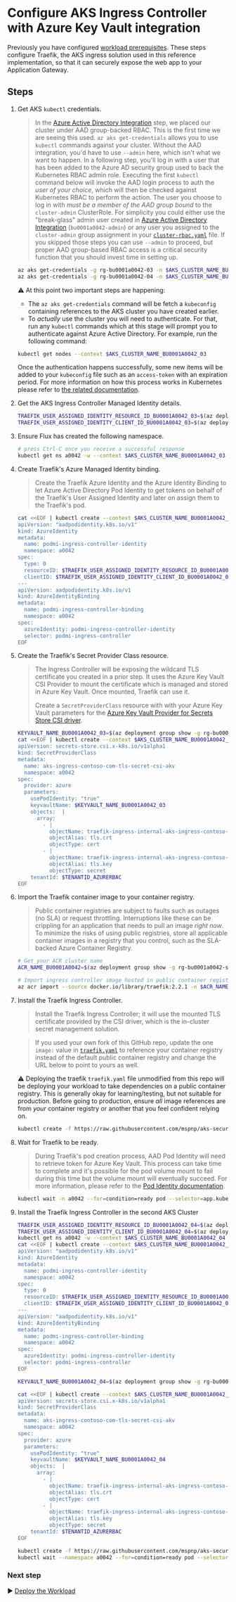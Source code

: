 # Configure AKS Ingress Controller with Azure Key Vault integration

Previously you have configured [workload prerequisites](./08-workload-prerequisites.md). These steps configure Traefik, the AKS ingress solution used in this reference implementation, so that it can securely expose the web app to your Application Gateway.

## Steps

1. Get AKS `kubectl` credentials.

   > In the [Azure Active Directory Integration](03-aad.md) step, we placed our cluster under AAD group-backed RBAC. This is the first time we are seeing this used. `az aks get-credentials` allows you to use `kubectl` commands against your cluster. Without the AAD integration, you'd have to use `--admin` here, which isn't what we want to happen. In a following step, you'll log in with a user that has been added to the Azure AD security group used to back the Kubernetes RBAC admin role. Executing the first `kubectl` command below will invoke the AAD login process to auth the _user of your choice_, which will then be checked against Kubernetes RBAC to perform the action. The user you choose to log in with _must be a member of the AAD group bound_ to the `cluster-admin` ClusterRole. For simplicity you could either use the "break-glass" admin user created in [Azure Active Directory Integration](03-aad.md) (`bu0001a0042-admin`) or any user you assigned to the `cluster-admin` group assignment in your [`cluster-rbac.yaml`](cluster-manifests/cluster-rbac.yaml) file. If you skipped those steps you can use `--admin` to proceed, but proper AAD group-based RBAC access is a critical security function that you should invest time in setting up.

   ```bash
   az aks get-credentials -g rg-bu0001a0042-03 -n $AKS_CLUSTER_NAME_BU0001A0042_03
   az aks get-credentials -g rg-bu0001a0042-04 -n $AKS_CLUSTER_NAME_BU0001A0042_04
   ```

   :warning: At this point two important steps are happening:

   - The `az aks get-credentials` command will be fetch a `kubeconfig` containing references to the AKS cluster you have created earlier.
   - To _actually_ use the cluster you will need to authenticate. For that, run any `kubectl` commands which at this stage will prompt you to authenticate against Azure Active Directory. For example, run the following command:

   ```bash
   kubectl get nodes --context $AKS_CLUSTER_NAME_BU0001A0042_03
   ```

   Once the authentication happens successfully, some new items will be added to your `kubeconfig` file such as an `access-token` with an expiration period. For more information on how this process works in Kubernetes please refer to [the related documentation](https://kubernetes.io/docs/reference/access-authn-authz/authentication/#openid-connect-tokens).

1. Get the AKS Ingress Controller Managed Identity details.

   ```bash
   TRAEFIK_USER_ASSIGNED_IDENTITY_RESOURCE_ID_BU0001A0042_03=$(az deployment group show --resource-group rg-bu0001a0042-03 -n cluster-stamp --query properties.outputs.aksIngressControllerPodManagedIdentityResourceId.value -o tsv)
   TRAEFIK_USER_ASSIGNED_IDENTITY_CLIENT_ID_BU0001A0042_03=$(az deployment group show --resource-group rg-bu0001a0042-03 -n cluster-stamp --query properties.outputs.aksIngressControllerPodManagedIdentityClientId.value -o tsv)
   ```

1. Ensure Flux has created the following namespace.

   ```bash
   # press Ctrl-C once you receive a successful response
   kubectl get ns a0042 -w --context $AKS_CLUSTER_NAME_BU0001A0042_03
   ```

1. Create Traefik's Azure Managed Identity binding.

   > Create the Traefik Azure Identity and the Azure Identity Binding to let Azure Active Directory Pod Identity to get tokens on behalf of the Traefik's User Assigned Identity and later on assign them to the Traefik's pod.

   ```bash
   cat <<EOF | kubectl create --context $AKS_CLUSTER_NAME_BU0001A0042_03 -f -
   apiVersion: "aadpodidentity.k8s.io/v1"
   kind: AzureIdentity
   metadata:
     name: podmi-ingress-controller-identity
     namespace: a0042
   spec:
     type: 0
     resourceID: $TRAEFIK_USER_ASSIGNED_IDENTITY_RESOURCE_ID_BU0001A0042_03
     clientID: $TRAEFIK_USER_ASSIGNED_IDENTITY_CLIENT_ID_BU0001A0042_03
   ---
   apiVersion: aadpodidentity.k8s.io/v1
   kind: AzureIdentityBinding
   metadata:
     name: podmi-ingress-controller-binding
     namespace: a0042
   spec:
     azureIdentity: podmi-ingress-controller-identity
     selector: podmi-ingress-controller
   EOF
   ```

1. Create the Traefik's Secret Provider Class resource.

   > The Ingress Controller will be exposing the wildcard TLS certificate you created in a prior step. It uses the Azure Key Vault CSI Provider to mount the certificate which is managed and stored in Azure Key Vault. Once mounted, Traefik can use it.
   >
   > Create a `SecretProviderClass` resource with with your Azure Key Vault parameters for the [Azure Key Vault Provider for Secrets Store CSI driver](https://github.com/Azure/secrets-store-csi-driver-provider-azure).

   ```bash
   KEYVAULT_NAME_BU0001A0042_03=$(az deployment group show -g rg-bu0001a0042-03 -n cluster-stamp  --query properties.outputs.keyVaultName.value -o tsv)
   cat <<EOF | kubectl create --context $AKS_CLUSTER_NAME_BU0001A0042_03 -f -
   apiVersion: secrets-store.csi.x-k8s.io/v1alpha1
   kind: SecretProviderClass
   metadata:
     name: aks-ingress-contoso-com-tls-secret-csi-akv
     namespace: a0042
   spec:
     provider: azure
     parameters:
       usePodIdentity: "true"
       keyvaultName: $KEYVAULT_NAME_BU0001A0042_03
       objects:  |
         array:
           - |
             objectName: traefik-ingress-internal-aks-ingress-contoso-com-tls
             objectAlias: tls.crt
             objectType: cert
           - |
             objectName: traefik-ingress-internal-aks-ingress-contoso-com-tls
             objectAlias: tls.key
             objectType: secret
       tenantId: $TENANTID_AZURERBAC
   EOF
   ```

1. Import the Traefik container image to your container registry.

   > Public container registries are subject to faults such as outages (no SLA) or request throttling. Interruptions like these can be crippling for an application that needs to pull an image _right now_. To minimize the risks of using public registries, store all applicable container images in a registry that you control, such as the SLA-backed Azure Container Registry.

   ```bash
   # Get your ACR cluster name
   ACR_NAME_BU0001A0042=$(az deployment group show -g rg-bu0001a0042-shared -n shared-svcs-stamp --query properties.outputs.containerRegistryName.value -o tsv)

   # Import ingress controller image hosted in public container registries
   az acr import --source docker.io/library/traefik:2.2.1 -n $ACR_NAME_BU0001A0042
   ```

1. Install the Traefik Ingress Controller.

   > Install the Traefik Ingress Controller; it will use the mounted TLS certificate provided by the CSI driver, which is the in-cluster secret management solution.

   > If you used your own fork of this GitHub repo, update the one `image:` value in [`traefik.yaml`](./workload/traefik.yaml) to reference your container registry instead of the default public container registry and change the URL below to point to yours as well.

   :warning: Deploying the traefik `traefik.yaml` file unmodified from this repo will be deploying your workload to take dependencies on a public container registry. This is generally okay for learning/testing, but not suitable for production. Before going to production, ensure _all_ image references are from _your_ container registry or another that you feel confident relying on.

   ```bash
   kubectl create -f https://raw.githubusercontent.com/mspnp/aks-secure-baseline/main/workload/traefik-03.yaml --context $AKS_CLUSTER_NAME_BU0001A0042_03
   ```

1. Wait for Traefik to be ready.

   > During Traefik's pod creation process, AAD Pod Identity will need to retrieve token for Azure Key Vault. This process can take time to complete and it's possible for the pod volume mount to fail during this time but the volume mount will eventually succeed. For more information, please refer to the [Pod Identity documentation](https://github.com/Azure/secrets-store-csi-driver-provider-azure/blob/master/docs/pod-identity-mode.md).

   ```bash
   kubectl wait -n a0042 --for=condition=ready pod --selector=app.kubernetes.io/name=traefik-ingress-ilb --timeout=90s --context $AKS_CLUSTER_NAME_BU0001A0042_03
   ```

1. Install the Traefik Ingress Controller in the second AKS Cluster

   ```bash
   TRAEFIK_USER_ASSIGNED_IDENTITY_RESOURCE_ID_BU0001A0042_04=$(az deployment group show --resource-group rg-bu0001a0042-04 -n cluster-stamp --query properties.outputs.aksIngressControllerPodManagedIdentityResourceId.value -o tsv)
   TRAEFIK_USER_ASSIGNED_IDENTITY_CLIENT_ID_BU0001A0042_04=$(az deployment group show --resource-group rg-bu0001a0042-04 -n cluster-stamp --query properties.outputs.aksIngressControllerPodManagedIdentityClientId.value -o tsv)
   kubectl get ns a0042 -w --context $AKS_CLUSTER_NAME_BU0001A0042_04
   cat <<EOF | kubectl create --context $AKS_CLUSTER_NAME_BU0001A0042_04 -f -
   apiVersion: "aadpodidentity.k8s.io/v1"
   kind: AzureIdentity
   metadata:
     name: podmi-ingress-controller-identity
     namespace: a0042
   spec:
     type: 0
     resourceID: $TRAEFIK_USER_ASSIGNED_IDENTITY_RESOURCE_ID_BU0001A0042_04
     clientID: $TRAEFIK_USER_ASSIGNED_IDENTITY_CLIENT_ID_BU0001A0042_04
   ---
   apiVersion: "aadpodidentity.k8s.io/v1"
   kind: AzureIdentityBinding
   metadata:
     name: podmi-ingress-controller-binding
     namespace: a0042
   spec:
     azureIdentity: podmi-ingress-controller-identity
     selector: podmi-ingress-controller
   EOF

   KEYVAULT_NAME_BU0001A0042_04=$(az deployment group show -g rg-bu0001a0042-04 -n cluster-stamp  --query properties.outputs.keyVaultName.value -o tsv)

   cat <<EOF | kubectl create --context $AKS_CLUSTER_NAME_BU0001A0042_04 -f -
   apiVersion: secrets-store.csi.x-k8s.io/v1alpha1
   kind: SecretProviderClass
   metadata:
     name: aks-ingress-contoso-com-tls-secret-csi-akv
     namespace: a0042
   spec:
     provider: azure
     parameters:
       usePodIdentity: "true"
       keyvaultName: $KEYVAULT_NAME_BU0001A0042_04
       objects:  |
         array:
           - |
             objectName: traefik-ingress-internal-aks-ingress-contoso-com-tls
             objectAlias: tls.crt
             objectType: cert
           - |
             objectName: traefik-ingress-internal-aks-ingress-contoso-com-tls
             objectAlias: tls.key
             objectType: secret
       tenantId: $TENANTID_AZURERBAC
   EOF

   kubectl create -f https://raw.githubusercontent.com/mspnp/aks-secure-baseline/main/workload/traefik-04.yaml --context $AKS_CLUSTER_NAME_BU0001A0042_04
   kubectl wait --namespace a0042 --for=condition=ready pod --selector=app.kubernetes.io/name=traefik-ingress-ilb --timeout=90s --context $AKS_CLUSTER_NAME_BU0001A0042_04
   ```

### Next step

:arrow_forward: [Deploy the Workload](./09-workload.md)
